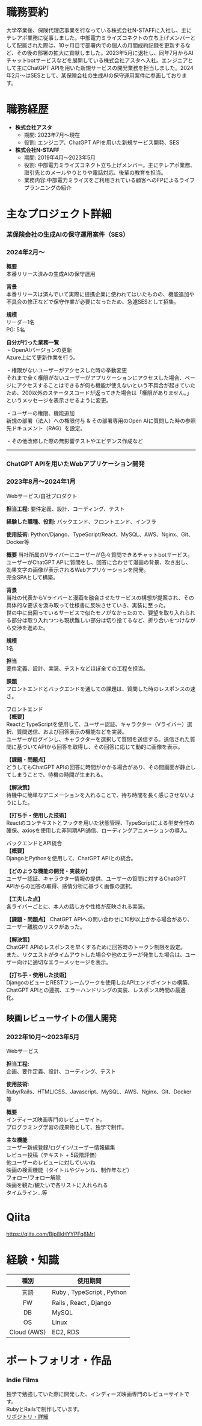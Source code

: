 # 職務要約
大学卒業後、保険代理店事業を行なっている株式会社N-STAFFに入社し、主にテレアポ業務に従事しました。中部電力ミライズコネクトの立ち上げメンバーとして配属された際は、10ヶ月目で部署内での個人の月間成約記録を更新するなど、その後の部署の拡大に貢献しました。2023年5月に退社し、同年7月からAIチャットbotサービスなどを展開している株式会社アスタへ入社。エンジニアとして主にChatGPT APIを用いた新規サービスの開発業務を担当しました。2024年2月〜はSESとして、某保険会社の生成AIの保守運用案件に参画しております。

# 職務経歴

- **株式会社アスタ**
    - 期間: 2023年7月〜現在
    - 役割: エンジニア、ChatGPT APIを用いた新規サービス開発、SES
- **株式会社N-STAFF**
    - 期間: 2019年4月〜2023年5月
    - 役割: 中部電力ミライズコネクト立ち上げメンバー。主にテレアポ業務、取引先とのメールやりとりや電話対応、後輩の教育を担当。
    - 業務内容:中部電力ミライズをご利用されている顧客へのFPによるライフプランニングの紹介
 
# 主なプロジェクト詳細
### 某保険会社の生成AIの保守運用案件（SES）
### 2024年2月〜  
**概要**  
本番リリース済みの生成AIの保守運用  

**背景**  
本番リリースは済んでいて実際に提携企業に使われてはいたものの、機能追加や不具合の修正などで保守作業が必要になったため、急遽SESとして招集。  

**規模**  
リーダー1名  
PG: 5名  

**自分が行った業務一覧**  
・OpenAIバージョンの更新  
Azure上にて更新作業を行う。

・権限がないユーザーがアクセスした時の挙動変更  
それまで全く権限がないユーザーがアプリケーションにアクセスした場合、ページにアクセスすることはできるが何も機能が使えないという不具合が起きていたため、200以外のステータスコードが返ってきた場合は「権限がありません。」というメッセージを表示させるように変更。 

・ユーザーの権限、機能追加  
新規の部署（法人）への権限付与 & その部署専用のOpen AIに質問した時の参照先ドキュメント（RAG）を設定。 

・その他改修した際の無影響テストやエビデンス作成など  

<hr>

### ChatGPT APIを用いたWebアプリケーション開発
### 2023年8月〜2024年1月  
Webサービス/自社プロダクト  

**担当工程:** 
要件定義、設計、コーディング、テスト 

**経験した職種、役割:** 
バックエンド、フロントエンド、インフラ  

**使用技術:** 
Python/Django、TypeScript/React、MySQL、AWS、Nginx、Git、Docker等  

**概要** 
当社所属のVライバーにユーザーが色々質問できるチャットbotサービス。  
ユーザーがChatGPT APIに質問をし、回答に合わせて漫画の背景、吹き出し、効果文字の画像が表示されるWebアプリケーションを開発。  
完全SPAとして構築。  

**背景**  
当社の代表からVライバーと漫画を融合させたサービスの構想が提案され、その具体的な要求を汲み取って仕様書に反映させていき、実装に至った。  
世の中に出回っているサービスで似たモノがなかったので、要望を取り入れられる部分は取り入れつつも現状難しい部分は切り捨てるなど、折り合いをつけながら交渉を進めた。  

**規模**  
1名

**担当**  
要件定義、設計、実装、テストなどほぼ全ての工程を担当。  

**課題**  
フロントエンドとバックエンドを通しての課題は、質問した時のレスポンスの速さ。

フロントエンド  
**【概要】**  
ReactとTypeScriptを使用して、ユーザー認証、キャラクター（Vライバー）選択、質問送信、および回答表示の機能などを実装。  
ユーザーがログインし、キャラクターを選択して質問を送信する。送信された質問に基づいてAPIから回答を取得し、その回答に応じて動的に画像を表示。  

**【課題・問題点】**  
どうしてもChatGPT APIの回答に時間がかかる場合があり、その間画面が静止してしまうことで、待機の時間が生まれる。  

**【解決策】**  
待機中に簡単なアニメーションを入れることで、待ち時間を長く感じさせないようにした。  

**【打ち手・使用した技術】**  
Reactのコンテキストとフックを用いた状態管理、TypeScriptによる型安全性の確保、axiosを使用した非同期API通信、ローディングアニメーションの導入。  

バックエンドとAPI統合  
**【概要】**  
DjangoとPythonを使用して、ChatGPT APIとの統合。  

**【どのような機能の開発・実装か】**  
ユーザー認証、キャラクター情報の提供、ユーザーの質問に対するChatGPT APIからの回答の取得、感情分析に基づく画像の選択。  

**【工夫した点】**  
各ライバーごとに、本人の話し方や性格が反映される実装。  

**【課題・問題点】** 
ChatGPT APIへの問い合わせに10秒以上かかる場合があり、ユーザー離脱のリスクがあった。  

**【解決策】**  
ChatGPT APIのレスポンスを早くするために回答時のトークン制限を設定。  
また、リクエストがタイムアウトした場合や他のエラーが発生した場合は、ユーザー向けに適切なエラーメッセージを表示。  

**【打ち手・使用した技術】**  
DjangoのビューとRESTフレームワークを使用したAPIエンドポイントの構築、ChatGPT APIとの連携、エラーハンドリングの実装、レスポンス時間の最適化。  

## 映画レビューサイトの個人開発   
### 2022年10月〜2023年5月  
Webサービス  

**担当工程:**  
企画、要件定義、設計、コーディング、テスト 


**使用技術:**  
Ruby/Rails、HTML/CSS、Javascript、MySQL、AWS、Nginx、Git、Docker等  

**概要**   
インディーズ映画専門のレビューサイト。    
プログラミング学習の成果物として、独学で制作。  

**主な機能**  
ユーザー新規登録/ログイン/ユーザー情報編集  
レビュー投稿（テキスト + 5段階評価）  
他ユーザーのレビューに対していいね  
映画の検索機能（タイトルやジャンル、制作年など）  
フォロー/フォロー解除  
映画を観た/観たいで各リストに入れられる  
タイムライン…等  


# Qiita
https://qiita.com/Bjp8kHYYPFq8MrI

# 経験・知識

| 種別 | 使用期間 |
| :----: | ---- |
| 言語 | Ruby , TypeScript , Python |
| FW | Rails , React , Django|
| DB | MySQL |
| OS | Linux |
| Cloud (AWS) | EC2, RDS |

# ポートフォリオ・作品
### Indie Films
独学で勉強していた際に開発した、インディーズ映画専門のレビューサイトです。  
RubyとRailsで制作しています。  
[リポジトリ・詳細](https://github.com/tomoya007/movie-review)
